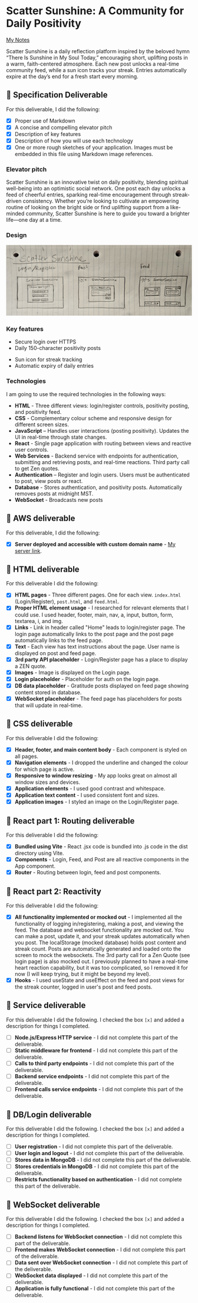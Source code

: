 # Scatter Sunshine: A Community for Daily Positivity

[My Notes](notes.md)

Scatter Sunshine is a daily reflection platform inspired by the beloved hymn “There Is Sunshine in My Soul Today,” encouraging short, uplifting posts in a warm, faith-centered atmosphere. Each new post unlocks a real-time community feed<!-- with instant heart reactions-->, while a sun icon tracks your streak. Entries automatically expire at the day’s end for a fresh start every morning. 


## 🚀 Specification Deliverable

For this deliverable, I did the following:

- [x] Proper use of Markdown
- [x] A concise and compelling elevator pitch
- [x] Description of key features
- [x] Description of how you will use each technology
- [x] One or more rough sketches of your application. Images must be embedded in this file using Markdown image references.

### Elevator pitch

Scatter Sunshine is an innovative twist on daily positivity, blending spiritual well-being into an optimistic social network. One post each day unlocks a feed of cheerful entries, sparking real-time encouragement through <!--heart-reacts and -->streak-driven consistency. Whether you’re looking to cultivate an empowering routine of looking on the bright side or find uplifting support from a like-minded community, Scatter Sunshine is here to guide you toward a brighter life—one day at a time.


### Design
![Design image](positivityMockUI.jpg)


### Key features

- Secure login over HTTPS
- Daily 150-character positivity posts
<!-- - Real-time feed with heart reactions -->
- Sun icon for streak tracking
- Automatic expiry of daily entries

  
### Technologies

I am going to use the required technologies in the following ways:

- **HTML** - Three different views: login/register controls, positivity posting, and positivity feed.
- **CSS** - Complementary colour scheme and responsive design for different screen sizes.
- **JavaScript** – Handles user interactions (<!--clicking “heart," -->posting positivity). Updates the UI in real-time through state changes.
- **React** - Single page application with routing between views and reactive user controls. 
- **Web Services** - Backend service with endpoints for authentication, submitting and retrieving posts, and real-time reactions. Third party call to get Zen quotes.
- **Authentication** – Register and login users. Users must be authenticated to post, view posts or react.
- **Database** - Stores authentication, and positivity posts<!--, and heart-react data-->. Automatically removes posts at midnight MST. 
- **WebSocket** - Broadcasts new posts <!-- and heart-reacts. -->
  

## 🚀 AWS deliverable

For this deliverable, I did the following:

- [x] **Server deployed and accessible with custom domain name** - [My server link](https://edwardscs.click).

## 🚀 HTML deliverable

For this deliverable I did the following: 

- [x] **HTML pages** - Three different pages. One for each view. `index.html` (Login/Register), `post.html`, and `feed.html`.
- [x] **Proper HTML element usage** - I researched for relevant elements that I could use. I used header, footer, main, nav, a, input, button, form, textarea, i, and img.
- [x] **Links** - Link in header called "Home" leads to login/register page. The login page automatically links to the post page and the post page automatically links to the feed page. 
- [x] **Text** - Each view has text instructions about the page. User name is displayed on post and feed page. 
- [x] **3rd party API placeholder** - Login/Register page has a place to display a ZEN quote.
- [x] **Images** - Image is displayed on the Login page.
- [x] **Login placeholder** - Placeholder for auth on the login page.
- [x] **DB data placeholder** - Gratitude posts displayed on feed page showing content stored in database.  
- [x] **WebSocket placeholder** - The feed page has placeholders for posts <!-- and heart reacts --> that will update in real-time. 

## 🚀 CSS deliverable

For this deliverable I did the following: 

- [x] **Header, footer, and main content body** - Each component is styled on all pages.
- [x] **Navigation elements** - I dropped the underline and changed the colour for which page is active.
- [x] **Responsive to window resizing** - My app looks great on almost all window sizes and devices.
- [x] **Application elements** - I used good contrast and whitespace.
- [x] **Application text content** - I used consistent font and sizes.
- [x] **Application images** - I styled an image on the Login/Register page. 

## 🚀 React part 1: Routing deliverable

For this deliverable I did the following:

- [x] **Bundled using Vite** - React .jsx code is bundled into .js code in the dist directory using Vite.
- [x] **Components** - Login, Feed, and Post are all reactive components in the App component.
- [x] **Router** - Routing between login, feed and post components.

## 🚀 React part 2: Reactivity

For this deliverable I did the following:

- [x] **All functionality implemented or mocked out** - I implemented all the functionality of logging in/registering, making a post, and viewing the feed. The database and websocket functionality are mocked out. You can make a post, update it, and your streak updates automatically when you post. The localStorage (mocked database) holds post content and streak count. Posts are automatically generated and loaded onto the screen to mock the websockets. The 3rd party call for a Zen Quote (see login page) is also mocked out. I previously planned to have a real-time heart reaction capability, but it was too complicated, so I removed it for now (I will keep trying, but it might be beyond my level).
- [x] **Hooks** - I used useState and useEffect on the feed and post views for the streak counter, logged in user's post and feed posts.

## 🚀 Service deliverable

For this deliverable I did the following. I checked the box `[x]` and added a description for things I completed.

- [ ] **Node.js/Express HTTP service** - I did not complete this part of the deliverable.
- [ ] **Static middleware for frontend** - I did not complete this part of the deliverable.
- [ ] **Calls to third party endpoints** - I did not complete this part of the deliverable.
- [ ] **Backend service endpoints** - I did not complete this part of the deliverable.
- [ ] **Frontend calls service endpoints** - I did not complete this part of the deliverable.

## 🚀 DB/Login deliverable

For this deliverable I did the following. I checked the box `[x]` and added a description for things I completed.

- [ ] **User registration** - I did not complete this part of the deliverable.
- [ ] **User login and logout** - I did not complete this part of the deliverable.
- [ ] **Stores data in MongoDB** - I did not complete this part of the deliverable.
- [ ] **Stores credentials in MongoDB** - I did not complete this part of the deliverable.
- [ ] **Restricts functionality based on authentication** - I did not complete this part of the deliverable.

## 🚀 WebSocket deliverable

For this deliverable I did the following. I checked the box `[x]` and added a description for things I completed.

- [ ] **Backend listens for WebSocket connection** - I did not complete this part of the deliverable.
- [ ] **Frontend makes WebSocket connection** - I did not complete this part of the deliverable.
- [ ] **Data sent over WebSocket connection** - I did not complete this part of the deliverable.
- [ ] **WebSocket data displayed** - I did not complete this part of the deliverable.
- [ ] **Application is fully functional** - I did not complete this part of the deliverable.
